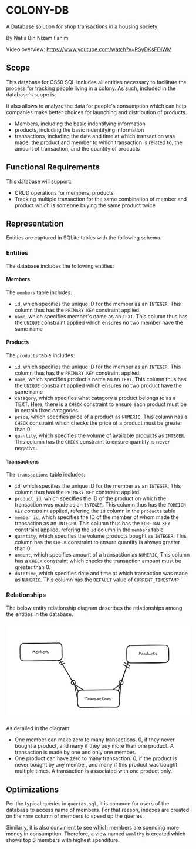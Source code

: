# COLONY-DB 
A Database solution for shop transactions in a housing society

By Nafis Bin Nizam Fahim

Video overview: <https://www.youtube.com/watch?v=PSyDKsFDlWM>

## Scope

This database for CS50 SQL includes all entities necessary to facilitate the process for tracking people living in a colony. As such, included in the database's scope is:

It also allows to analyze the data for people's consumption which can help companies make better choices for launching and distribution of products.

* Members, including the basic indentifying information
* products, including the basic indentifying information
* transactions, including the date and time at which transaction was made, the product and member to which transaction is related to, the amount of transaction, and the quantity of products

## Functional Requirements

This database will support:

* CRUD operations for members, products
* Tracking multiple transaction for the same combination of member and product which is someone buying the same product twice

## Representation

Entities are captured in SQLite tables with the following schema.

### Entities

The database includes the following entities:

#### Members

The `members` table includes:

* `id`, which specifies the unique ID for the member as an `INTEGER`. This column thus has the `PRIMARY KEY` constraint applied.
* `name`, which specifies member's name as an `TEXT`.
This column thus has the `UNIQUE` constraint applied which ensures no two member have the same name


#### Products

The `products` table includes:

* `id`, which specifies the unique ID for the member as an `INTEGER`. This column thus has the `PRIMARY KEY` constraint applied.
* `name`, which specifies product's name as an `TEXT`.
This column thus has the `UNIQUE` constraint applied which ensures no two product have the same name
* `catagory`, which specifies what catagory a product belongs to as a TEXT. Here, there is a `CHECK` constraint to ensure each product must be in certain fixed catagories.
* `price`, which specifies price of a product as `NUMERIC`,
This column has a `CHECK` constraint which checks the price of a 
product must be greater than 0.
* `quantity`, which specifies the volume of available products as `INTEGER`. This column has the `CHECK` constraint to ensure quantity is never negative.

#### Transactions

The `transactions` table includes:

* `id`, which specifies the unique ID for the member as an `INTEGER`. This column thus has the `PRIMARY KEY` constraint applied.
* `product_id`, which specifies the ID of the product on which the transaction was made as an `INTEGER`. This column thus has the `FOREIGN KEY` constraint applied, refering the `id` column in the `products` table
* `member_id`, which specifies the ID of the member of whom made the transaction as an `INTEGER`. This column thus has the `FOREIGN KEY` constraint applied, refering the `id` column in the `members` table
* `quantity`, which specifies the volume products bought as `INTEGER`. This column has the `CHECK` constraint to ensure quantity is always greater than 0.
* `amount`, which specifies amount of a transaction as `NUMERIC`,
This column has a `CHECK` constraint which checks the transaction amount must be greater than 0.
* `datetime`, which specifies date and time at which transaction was made as `NUMERIC`. This column has the `DEFAULT` value of `CURRENT_TIMESTAMP`

### Relationships

The below entity relationship diagram describes the relationships among the entities in the database.

![ER Diagram](diagram.png)

As detailed in the diagram:

* One member can make zero to many transactions. 0, if they never bought a product, and many if they buy more than one product. A transaction is made by one and only one member.
* One product can have zero to many transaction. 0, if the product is never bought by any member, and many if this product was bought multiple times. A transaction is associated with one product only.

## Optimizations

Per the typical queries in `queries.sql`, it is common for users of the database to access name of members. For that reason, indexes are created on the `name` column of members to speed up the queries.

Similarly, it is also convinient to see which members are spending more money in consumption. Therefore, a view named `wealthy` is created which shows top 3 members with highest spenditure.

